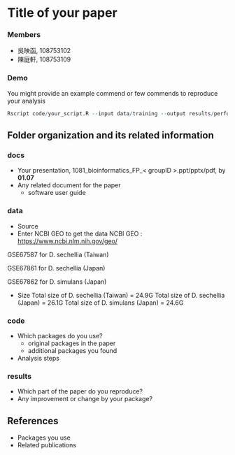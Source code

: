# Title of your paper
### Members
* 吳映函, 108753102
* 陳庭軒, 108753109

### Demo 
You might provide an example commend or few commends to reproduce your analysis
```R
Rscript code/your_script.R --input data/training --output results/performance.tsv
```

## Folder organization and its related information

### docs
* Your presentation, 1081_bioinformatics_FP_< groupID >.ppt/pptx/pdf, by **01.07**
* Any related document for the paper
  * software user guide

### data
* Source
* Enter NCBI GEO to get the data
NCBI GEO : https://www.ncbi.nlm.nih.gov/geo/

GSE67587 for D. sechellia (Taiwan)

GSE67861 for D. sechellia (Japan)

GSE67862 for D. simulans (Japan)
* Size
Total size of D. sechellia (Taiwan) = 24.9G
Total size of D. sechellia (Japan) = 26.1G
Total size of D. simulans (Japan) = 24.6G

### code
* Which packages do you use? 
  * original packages in the paper
  * additional packages you found
* Analysis steps

### results
* Which part of the paper do you reproduce?
* Any improvement or change by your package?

## References
* Packages you use
* Related publications


